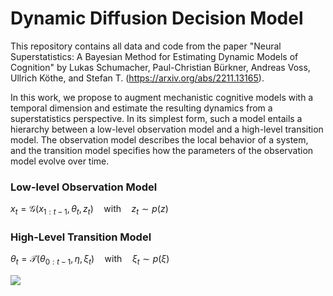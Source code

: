 # Dynamic Diffusion Decision Model

This repository contains all data and code from the paper "Neural Superstatistics: A Bayesian Method for Estimating Dynamic Models of Cognition" by Lukas Schumacher, Paul-Christian Bürkner, Andreas Voss, Ullrich Köthe, and Stefan T. (https://arxiv.org/abs/2211.13165).

In this work, we propose to augment mechanistic cognitive models with a temporal dimension and estimate the resulting dynamics from a superstatistics perspective. In its simplest form, such a model entails a hierarchy between a low-level observation model and a high-level transition model. The observation model describes the local behavior of a system, and the transition model specifies how the parameters of the observation model evolve over time.

### Low-level Observation Model
$x_t = \mathcal{G}(x_{1:t-1}, \theta_t, z_t) \quad \text{with}\quad z_t \sim p(z)$

### High-Level Transition Model
$\theta_t = \mathcal{T}(\theta_{0:t-1}, \eta, \xi_t) \quad \text{with}\quad \xi_t \sim p(\xi)$




![](param_recovery_animation.gif)
